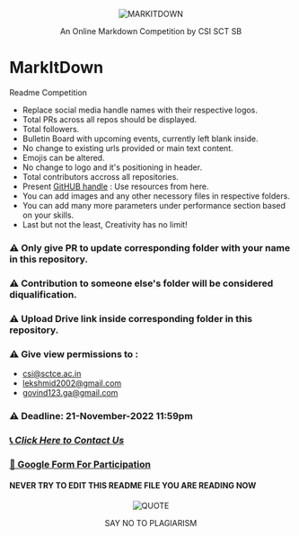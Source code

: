 <p align="center">
 <img src="https://github.com/CSI-SCT-SB/MarkItDown/blob/main/DON'T%20OPEN%20THIS/png_20221106_132758_0000.png" alt="MARKITDOWN" />
 <p align="center">An Online Markdown Competition by CSI SCT SB</p>
</p>

# MarkItDown
Readme Competition 

- Replace social media handle names with their respective logos.
- Total PRs across all repos should be displayed.
- Total followers.
- Bulletin Board with upcoming events, currently left blank inside.
- No change to existing urls provided or main text content.
- Emojis can be altered.
- No change to logo and it's positioning in header.
- Total contributors accross all repositories.
- Present [GitHUB handle](https://github.com/CSI-SCT-SB/CSI-SCT-SB) : Use resources from here.
- You can add images and any other necessory files in respective folders.
- You can add many more parameters under performance section based on your skills.
- Last but not the least, Creativity has no limit!


### ⚠️ Only give PR to update corresponding folder with your name in this repository.
### ⚠️ Contribution to someone else's folder will be considered diqualification.
### ⚠️ Upload Drive link inside corresponding folder in this repository.
### ⚠️ Give view permissions to :
- csi@sctce.ac.in
- lekshmid2002@gmail.com
- govind123.ga@gmail.com
### ⚠️ Deadline: 21-November-2022   11:59pm

### [📞 *Click Here to Contact Us*](https://chat.whatsapp.com/I3aYaHTC31G8C35zMzRod7)
### [📝 Google Form For Participation](https://forms.gle/Ui9mspFnRurT3kF79)



#### NEVER   TRY   TO   EDIT   THIS   README   FILE   YOU   ARE   READING    NOW

<p align="center">
 <img src="https://github.com/CSI-SCT-SB/MarkItDown/blob/main/DON'T%20OPEN%20THIS/govindmartinscorsce.png" alt="QUOTE" />
 <p align="center">SAY NO TO PLAGIARISM</p>
</p>

